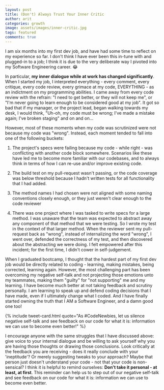 ```yaml
---
layout: post
title: (Don't) Always Trust Your Inner Critic
author: arit
categories: growth
image: assets/images/inner-critic.jpg
tags: featured
comments: true
---
```


I am six months into my first dev job, and have had some time to reflect on my experience so far. I don't think I have ever been this in-tune with and plugged-in to a job; I think it is due to the very deliberate way I pivoted into my Software Engineering career. 😂

In particular, **my inner dialogue while at work has changed significantly**. When I started my job, I interpreted everything - every comment, every critique, every code review, every grimace at my code, EVERYTHING - as an indictment on my programming abilities. I came away from every code review with the refrain: "I need to get better, or they will not keep me", or "I'm never going to learn enough to be considered good at my job". It got so bad that if my manager, or the project lead, began walking towards my desk, I would think, "Uh-oh, my code must be wrong; I've made a mistake again; I've broken staging" and on and on...

However, most of these moments when my code was scrutinized were not because my code was "wrong". Instead, each moment tended to fall into one of the following buckets:

1. The project's specs were failing because my code - while right - was conflicting with another code block somewhere. Scenarios like these have led me to become more familiar with our codebases, and to always think in terms of how I can re-use and/or improve existing code.

2. The build test on my pull-request wasn't passing, or the code coverage was below threshold because I hadn't written tests for all functionality that I had added.

3. The method names I had chosen were not aligned with some naming conventions closely enough, or they just weren't clear enough to the code reviewer

4. There was one project where I was tasked to write specs for a large method. I was unaware that the team was expected to abstract away any component of that method that we were testing. So I wrote my test in the context of that larger method. When the reviewer sent my pull-request back as "wrong", instead of internalizing the word "wrong", I went over, defended the correctness of my test, and then discovered about the abstracting we were doing. I felt empowered after this incident; for the first time, I didn't cower in self-judgement.

When I graduated bootcamp, I thought that the hardest part of my first dev job would be directly related to coding - learning, making mistakes, being corrected, learning again. However, the most challenging part has been overcoming my  negative self-talk and not projecting those emotions unto my teammates, making them "guilty" for "not supporting" me and my learning. I have become much better at not taking feedback and scrutiny personally. I am learning to speak up and defend coding decisions that I have made, even if I ultimately change what I coded. And I have finally started owning the truth that I AM a Software Engineer, and a damn good one too!

{% include tweet-card.html quote="As #CodeNewbies, let us silence negative self-talk and see feedback on our code for what it is: information we can use to become even better!" %}

I encourage anyone with the same struggles that I have discussed above: give voice to your internal dialogue and be willing to ask yourself why you are having those thoughts or drawing those conclusions. Look critically at the feedback you are receiving - does it really conclude with your 'ineptitude'? Or merely suggesting tweaks to your approach? Maybe that person just doesn't understand your code - not that your code is non-sensical? I think it is helpful to remind ourselves: **Don't take it personal - at least, at first**. This reminder can help us to step out of our negative self-talk and see feedback on our code for what it is: information we can use to become even better.

